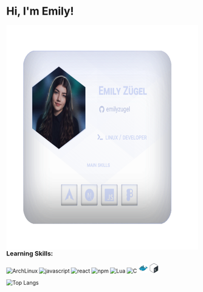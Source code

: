 <h1 align="left">Hi, I'm Emily!</h1>
<img align="right" height="590em" src="https://raw.githubusercontent.com/emilyzugel/emilyzugel/0f5bcbf3be6dc1389dba3b3fbc4a0e546e4ab68a/carddev.svg"/> 

### Learning Skills:
<p>
<img class="icon" src="https://cdn.jsdelivr.net/gh/devicons/devicon@latest/icons/archlinux/archlinux-original.svg" alt="ArchLinux" width="25" height="24" />
<img class="icon" src="https://cdn.jsdelivr.net/gh/devicons/devicon@latest/icons/javascript/javascript-plain.svg" alt="javascript" width="25" height="25" />
<img class="icon" src="https://cdn.jsdelivr.net/gh/devicons/devicon@latest/icons/react/react-original.svg" alt="react" width="25" height="25" />
<img class="icon" src="https://cdn.jsdelivr.net/gh/devicons/devicon@latest/icons/npm/npm-original-wordmark.svg" alt="npm" width="25" height="25" />
<img class="icon" src="https://cdn.jsdelivr.net/gh/devicons/devicon@latest/icons/lua/lua-plain.svg" alt="Lua" width="25" height="25" />
<img class="icon" src="https://cdn.jsdelivr.net/gh/devicons/devicon@latest/icons/c/c-original.svg" alt="C" width="25" height="25" />
<img class="icon" src="https://raw.githubusercontent.com/devicons/devicon/master/icons/docker/docker-original.svg" alt="Docker" width="25" height="25" />
<img class="icon" src="https://raw.githubusercontent.com/devicons/devicon/master/icons/bash/bash-original.svg" alt="Bash" width="25" height="25" />
</p>

<!--GitHub Stats-->
![Top Langs](https://github-readme-stats.vercel.app/api/top-langs/?username=emilyzugel&hide_progress=true&theme=tokyonight)


